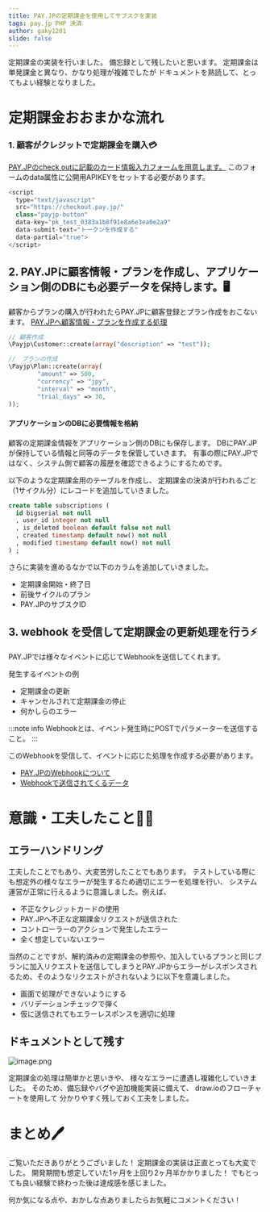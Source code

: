 ```yaml
---
title: PAY.JPの定期課金を使用してサブスクを実装
tags: pay.jp PHP 決済
author: gaky1201
slide: false
---
```

定期課金の実装を行いました。
備忘録として残したいと思います。
定期課金は単発課金と異なり、かなり処理が複雑でしたが
ドキュメントを熟読して、とってもよい経験となりました。



# 定期課金おおまかな流れ

### 1. 顧客がクレジットで定期課金を購入💳
[PAY.JPのcheck outに記載のカード情報入力フォームを用意します。](https://pay.jp/docs/checkout)
このフォームのdata属性に公開用APIKEYをセットする必要があります。

```js
<script
  type="text/javascript"
  src="https://checkout.pay.jp/"
  class="payjp-button"
  data-key="pk_test_0383a1b8f91e8a6e3ea0e2a9"
  data-submit-text="トークンを作成する"
  data-partial="true">
</script>
```

## 2. PAY.JPに顧客情報・プランを作成し、アプリケーション側のDBにも必要データを保持します。🖥️

顧客からプランの購入が行われたらPAY.JPに顧客登録とプラン作成をおこないます。
[PAY.JPへ顧客情報・プランを作成する処理](https://pay.jp/docs/api/?php#%E9%A1%A7%E5%AE%A2%E3%82%92%E4%BD%9C%E6%88%90)


```php
// 顧客作成
\Payjp\Customer::create(array("description" => "test"));

//　プランの作成
\Payjp\Plan::create(array(
        "amount" => 500,
        "currency" => "jpy",
        "interval" => "month",
        "trial_days" => 30,
));

```

#### アプリケーションのDBに必要情報を格納

顧客の定期課金情報をアプリケーション側のDBにも保存します。
DBにPAY.JPが保持している情報と同等のデータを保管していきます。
有事の際にPAY.JPではなく、システム側で顧客の履歴を確認できるようにするためです。

以下のような定期課金用のテーブルを作成し、
定期課金の決済が行われるごと（1サイクル分）にレコードを追加していきました。

```sql
create table subscriptions (
  id bigserial not null
  , user_id integer not null
  , is_deleted boolean default false not null
  , created timestamp default now() not null
  , modified timestamp default now() not null
) ;
```

さらに実装を進めるなかで以下のカラムを追加していきました。
- 定期課金開始・終了日
- 前後サイクルのプラン
- PAY.JPのサブスクID


## 3. webhook を受信して定期課金の更新処理を行う⚡

PAY.JPでは様々なイベントに応じてWebhookを送信してくれます。

発生するイベントの例

- 定期課金の更新
- キャンセルされて定期課金の停止
- 何かしらのエラー

:::note info
Webhookとは、イベント発生時にPOSTでパラメーターを送信すること。
:::

このWebhookを受信して、イベントに応じた処理を作成する必要があります。

- [PAY.JPのWebhookについて](https://pay.jp/docs/webhook)
- [Webhookで送信されてくるデータ](https://pay.jp/docs/api/?php#event%E3%82%AA%E3%83%96%E3%82%B8%E3%82%A7%E3%82%AF%E3%83%88)


# 意識・工夫したこと🏃‍♂️

## エラーハンドリング

工夫したことでもあり、大変苦労したことでもあります。
テストしている際にも想定外の様々なエラーが発生するため適切にエラーを処理を行い、
システム運営が正常に行えるように意識しました。例えば、

- 不正なクレジットカードの使用
- PAY.JPへ不正な定期課金リクエストが送信された
- コントローラーのアクションで発生したエラー
- 全く想定していないエラー

当然のことですが、解約済みの定期課金の参照や、加入しているプランと同じプランに加入リクエストを送信してしまうとPAY.JPからエラーがレスポンスされるため、そのようなリクエストがされないように以下を意識しました。

- 画面で処理ができないようにする
- バリデーションチェックで弾く
- 仮に送信されてもエラーレスポンスを適切に処理

## ドキュメントとして残す

![image.png](https://qiita-image-store.s3.ap-northeast-1.amazonaws.com/0/671845/ddf3c1de-65dc-ab86-1ccf-11952bcf3c46.png)


定期課金の処理は簡単かと思いきや、
様々なエラーに遭遇し複雑化していきました。
そのため、備忘録やバグや追加機能実装に備えて、
draw.ioのフローチャートを使用して
分かりやすく残しておく工夫をしました。


# まとめ🖊️

ご覧いただきありがとうございました！
定期課金の実装は正直とっても大変でした。
開発期間も想定していた1ヶ月を上回り2ヶ月半かかりました！
でもとっても良い経験で終わった後は達成感を感じました。

何か気になる点や、おかしな点ありましたらお気軽にコメントください！





